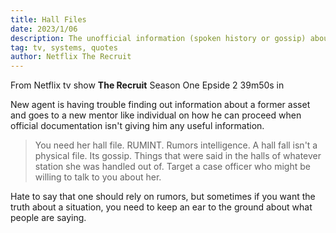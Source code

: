 ```yaml
---
title: Hall Files 
date: 2023/1/06
description: The unofficial information (spoken history or gossip) about a person that paints a picture
tag: tv, systems, quotes
author: Netflix The Recruit
---
```

From Netflix tv show **The Recruit** Season One Epside 2 39m50s in

New agent is having trouble finding out information about a former asset and goes to a new mentor like individual on how he can proceed when official documentation isn't giving him any useful information.

>You need her hall file. RUMINT. Rumors intelligence. A hall fall isn't a physical file. Its gossip. Things that were said in the halls of whatever station she was handled out of. Target a case officer who might be willing to talk to you about her.


Hate to say that one should rely on rumors, but sometimes if you want the truth about a situation, you need to keep an ear to the ground about what people are saying.
